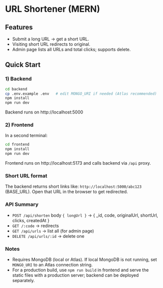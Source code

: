 # URL Shortener (MERN)

## Features
- Submit a long URL → get a short URL.
- Visiting short URL redirects to original.
- Admin page lists all URLs and total clicks; supports delete.

## Quick Start

### 1) Backend
```bash
cd backend 
cp .env.example .env   # edit MONGO_URI if needed (Atlas recommended)
npm install
npm run dev 
```
Backend runs on http://localhost:5000

### 2) Frontend
In a second terminal:
```bash
cd frontend
npm install
npm run dev
```
Frontend runs on http://localhost:5173 and calls backend via `/api` proxy.

### Short URL format
The backend returns short links like: `http://localhost:5000/abc123` (BASE_URL).
Open that URL in the browser to get redirected.

### API Summary
- `POST /api/shorten` body `{ longUrl }` → { _id, code, originalUrl, shortUrl, clicks, createdAt }
- `GET /:code` → redirects
- `GET /api/urls` → list all (for admin page)
- `DELETE /api/urls/:id` → delete one

### Notes
- Requires MongoDB (local or Atlas). If local MongoDB is not running, set `MONGO_URI` to an Atlas connection string.
- For a production build, use `npm run build` in frontend and serve the static files with a production server; backend can be deployed separately.
